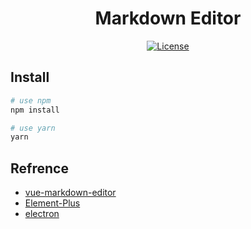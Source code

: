 <h1 align="center">Markdown Editor</h1>
<p align="center">
  <a href="https://www.npmjs.com/package/@kangc/v-md-editor"><img src="https://img.shields.io/npm/l/@kangc/v-md-editor.svg?sanitize=true" alt="License"></a>
</p>

## Install
```bash
# use npm
npm install

# use yarn
yarn
```
## Refrence
- [vue-markdown-editor](https://github.com/code-farmer-i/vue-markdown-editor#markdown-editor-built-on-vue)
- [Element-Plus](https://doc-archive.element-plus.org/)
- [electron](https://www.electronjs.org)
